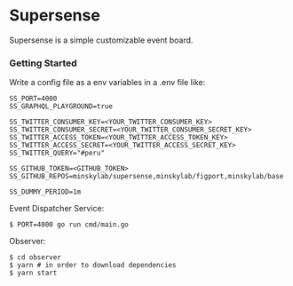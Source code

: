 # Supersense
Supersense is a simple customizable event board.


### Getting Started

Write a config file as a env variables in a .env file like:
```dotenv
SS_PORT=4000
SS_GRAPHQL_PLAYGROUND=true

SS_TWITTER_CONSUMER_KEY=<YOUR_TWITTER_CONSUMER_KEY>
SS_TWITTER_CONSUMER_SECRET=<YOUR_TWITTER_CONSUMER_SECRET_KEY>
SS_TWITTER_ACCESS_TOKEN=<YOUR_TWITTER_ACCESS_TOKEN_KEY>
SS_TWITTER_ACCESS_SECRET=<YOUR_TWITTER_ACCESS_SECRET_KEY>
SS_TWITTER_QUERY="#peru"

SS_GITHUB_TOKEN=<GITHUB_TOKEN>
SS_GITHUB_REPOS=minskylab/supersense,minskylab/figport,minskylab/base

SS_DUMMY_PERIOD=1m
```

Event Dispatcher Service:
```shell script
$ PORT=4000 go run cmd/main.go
```

Observer:
```shell script
$ cd observer
$ yarn # in order to download dependencies
$ yarn start
```
